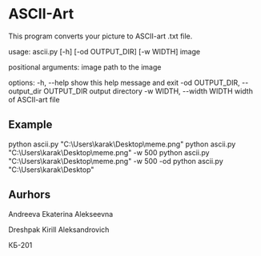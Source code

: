 # ASCII-Art

This program converts your picture to ASCII-art .txt file.

usage: ascii.py [-h] [-od OUTPUT_DIR] [-w WIDTH] image

positional arguments:
  image                 path to the image

options:
  -h, --help            show this help message and exit
  -od OUTPUT_DIR, --output_dir OUTPUT_DIR
                        output directory
  -w WIDTH, --width WIDTH
                        width of ASCII-art file

## Example
python ascii.py "C:\Users\karak\Desktop\meme.png"
python ascii.py "C:\Users\karak\Desktop\meme.png" -w 500
python ascii.py "C:\Users\karak\Desktop\meme.png" -w 500 -od python ascii.py "C:\Users\karak\Desktop"

## Aurhors

Andreeva Ekaterina Alekseevna

Dreshpak Kirill Aleksandrovich

КБ-201
